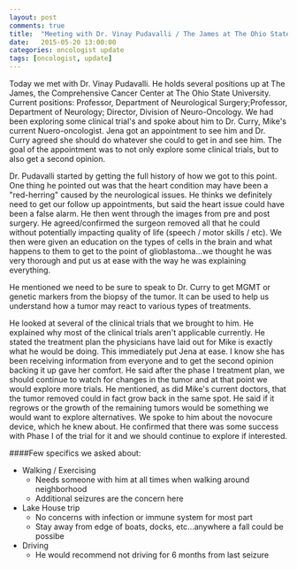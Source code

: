 ```yaml
---
layout: post
comments: true
title:  "Meeting with Dr. Vinay Pudavalli / The James at The Ohio State University"
date:   2015-05-20 13:00:00
categories: oncologist update
tags: [oncologist, update]
---
```

Today we met with Dr. Vinay Pudavalli.  He holds several positions up at The James, the Comprehensive Cancer Center at The Ohio State University.  Current positions: Professor, Department of Neurological Surgery;Professor, Department of Neurology; Director, Division of Neuro-Oncology.  We had been exploring some clinical trial's and spoke about him to Dr. Curry, Mike's current Nuero-oncologist.  Jena got an appointment to see him and Dr. Curry agreed she should do whatever she could to get in and see him.  The goal of the appointment was to not only explore some clinical trials, but to also get a second opinion.

Dr. Pudavalli started by getting the full history of how we got to this point.  One thing he pointed out was that the heart condition may have been a "red-herring" caused by the neurological issues.  He thinks we definitely need to get our follow up appointments, but said the heart issue could have been a false alarm.  He then went through the images from pre and post surgery.  He agreed/confirmed the surgeon removed all that he could without potentially impacting quality of life (speech / motor skills / etc).  We then were given an education on the types of cells in the brain and what happens to them to get to the point of glioblastoma...we thought he was very thorough and put us at ease with the way he was explaining everything.

He mentioned we need to be sure to speak to Dr. Curry to get MGMT or genetic markers from the biopsy of the tumor.  It can be used to help us understand how a tumor may react to various types of treatments.

He looked at several of the clinical trials that we brought to him.  He explained why most of the clinical trials aren't applicable currently.  He stated the treatment plan the physicians have laid out for Mike is exactly what he would be doing.  This immediately put Jena at ease.  I know she has been receiving information from everyone and to get the second opinion backing it up gave her comfort.  He said after the phase I treatment plan, we should continue to watch for changes in the tumor and at that point we would explore more trials.  He mentioned, as did Mike's current doctors, that the tumor removed could in fact grow back in the same spot.  He said if it regrows or the growth of the remaining tumors would be something we would want to explore alternatives.  We spoke to him about the novocure device, which he knew about.  He confirmed that there was some success with Phase I of the trial for it and we should continue to explore if interested.

####Few specifics we asked about:

<ul>
    <li>Walking / Exercising
      <ul>
        <li>Needs someone with him at all times when walking around neighborhood</li>
        <li>Additional seizures are the concern here</li>
      </ul>
    </li>
    <li>Lake House trip
      <ul>
        <li>No concerns with infection or immune system for most part</li>
        <li>Stay away from edge of boats, docks, etc...anywhere a fall could be possibe</li>
      </ul>
    </li>
    <li>Driving
      <ul>
        <li>He would recommend not driving for 6 months from last seizure</li>
      </ul>
    </li>
</ul>
